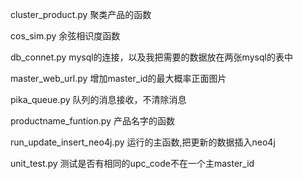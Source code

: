 cluster_product.py 
聚类产品的函数

cos_sim.py 
余弦相识度函数

db_connet.py 
mysql的连接，以及我把需要的数据放在两张mysql的表中

master_web_url.py 
增加master_id的最大概率正面图片

pika_queue.py 
队列的消息接收，不清除消息

productname_funtion.py 
产品名字的函数

run_update_insert_neo4j.py 
运行的主函数,把更新的数据插入neo4j

unit_test.py
测试是否有相同的upc_code不在一个主master_id